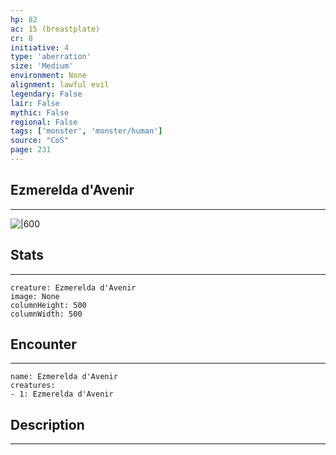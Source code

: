 ```yaml
---
hp: 82
ac: 15 (breastplate)
cr: 8
initiative: 4
type: 'aberration'    
size: 'Medium'
environment: None
alignment: lawful evil
legendary: False
lair: False
mythic: False
regional: False
tags: ['monster', 'monster/human']
source: "CoS"
page: 231
---
```


## Ezmerelda d'Avenir
---

![|600](D:/Program%20Files/5e.tools/img/bestiary/CoS/Ezmerelda%20d'Avenir.jpg)

## Stats
---

```statblock
creature: Ezmerelda d'Avenir
image: None
columnHeight: 500
columnWidth: 500
```

## Encounter
---

```encounter-table
name: Ezmerelda d'Avenir
creatures:
- 1: Ezmerelda d'Avenir
```

## Description
---




